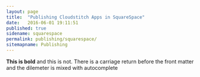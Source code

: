 ```yaml
---
layout: page
title:  "Publishing Cloudstitch Apps in SquareSpace"
date:   2016-06-01 19:11:51
published: true
sidename: squarespace
permalink: publishing/squarespace/
sitemapname: Publishing
---
```


**This is bold** and this is not. There is a carriage return before the front matter and the dilemeter is mixed with autocomplete